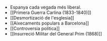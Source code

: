 - Espanya cada vegada més liberal.
- [[Primera Guerra Carlina (1833-1840)]]
- [[Desmortizació de l'esglesia]]
- [[Aixecaments populars a Barcelona]]
- [[Controversia politica]]
- [[Insurreció Militar del General Prim (1868)]]
